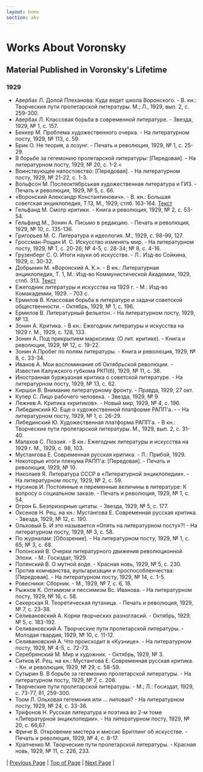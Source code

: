 ```yaml
---
layout: home
section: akv
---
```

# Works About Voronsky
## Material Published in Voronsky's Lifetime

### 1929
- Авербах Л. Долой Плеханова: Куда ведет школа Воронского. - В. кн.: Творческие пути пролетарской литературы. М.; Л., 1929, вып. 2, с. 259-300.
- Авербах Л. Классовая борьба в современной литературе. - Звезда, 1929, № 1, с. 157.
- Беккер М. Проблема художественного очерка. - На литературном посту, 1929, № 113, с. 59.
- Брик О. Не теория, а лозунг. - Печать и революция, 1929, № 1, с. 25-29.
- В борьбе за гегемонию пролетарской литературы: [Передовая]. - На литературном посту, 1929, № 20, с. 1-2.<
- Воинствующее напостовство: [Передовая]. - На литературном посту, 1929, № 21-22, с. 1-3.
- Вольфсон М. Послеоктябрськая художественная литература и ГИЗ. - Печать и революция, 1929, № 5, с. 66.
- «Воронский Александр Константинович». - В. кн.: Большая советская энциклопедия, Т.13, М., 1929, стлб. 163-164. [Текст](../Texts/VoronskyBSE29.pdf)
- Гельфанд М. Смотр критики. - Книга и революция, 1929, № 2, с. 53-54.
- Гельфанд М., Зонин А. Письмо в редакцию. - Печать и революция, 1929, № 10, с. 135-136.
- Григорьев М. С. Литература и идеология. М., 1929, с. 98-99, 127.
- Гроссман-Рощин И. С. Искусство изменять мир. - На литературном посту, 1929, № 1, с. 20-26; № 4-5, с. 28-34; № 8, с. 4-16.
- Грузенберг С. О. Итоги науки об искусстве. - Л.: Изд-во Сойкина, 1929, с. 30-32.
- Добрынин М. «Воронский А. К.». - В кн.: Литературная энциклопедия, Т. 1, М.: Изд-во Коммунистической Академии, 1929, стлб. 313. [Текст](../Texts/AKV_LitEnc1929.html)
- Ежегодник литературы и искусства на 1929 г. - М.: Изд-во Комакадемии, 1929. - 703 с.
- Ермилов В. Классовая борьба в литературе и задачи советской общественности. - Октябрь, 1929, № 1, с. 196.
- Ермилов В. Литературный фельетон. - На литературном посту, 1929, № 13.
- Зонин А. Критика. - В кн.: Ежегодник литературы и искусства на 1929 г. М., 1929, с. 128, 133.
- Зонин А. Под прикрытием марксизма: (О лит. критике). - Книга и революция, 1929, № 12, с. 19-22.
- Зонин А.Пробег по полям литературы. - Книга и революция, 1929, № 8, с. 33-34.
- Иванов А. Мои воспоминания об Октябрьской революции. - Известия Калужского губкома РКП(б), 1929, № 11, с. 38.
- Иностранная буржуазная критика о советской литературе. - На литературном посту, 1929, № 13, с. 62.
- Киршон В. Внимание литературному фронту. - Правда, 1929, 27 окт.
- Купер С. Лицо рабочего человека. - Звезда, 1929, № 9.
- Лежнев А. Критика «критиков». - Новый мир, 1929, № 4, с. 196.
- Либединский Ю. Еще о художественной платформе РАПП'а. - - На литературном посту, 1929, № 1, с. 26-29.
- Либединский Ю. Художественная платформа РАПП'а. - В кн.: Творческие пути пролетарской литературы. М., 1929, вып. 2, с. 31-40.
- Малахов С. Поэзия. - В кн.: Ежегодник литературы и искусства на 1929 г. М., 1929, с. 98, 103.
- Мустангова Е. Современная русская критика. - Л.: Прибой, 1929.
- Некоторые итоги пленума РАПП'а: [Передовая]. - Печать и революция, 1929, № 10.
- Николаев Я. Литература СССР в «Литературной энциклопедии». - На литературном посту, 1929, № 2, с. 59.
- Нусинов И. Постоянные и переменные величины в литературе: К вопросу о социальном заказе. - Печать и революция, 1929, № 1, с. 54.
- Огрон Б. Безпризорные цитаты. - Звезда, 1929, № 5, с. 177.
- Оксенов Н. Рец. на кн.: Мустангова Е. Современная русская критика. - Звезда, 1929, № 12, с. 190.
- Ольховый Б. И это называется «Опять на литературном посту»?! - На литературном посту, 1929, № 3, с. 58.
- По журналам: [Обозрение]. - На литературном посту, 1929, № 1, с. 65; № 3, с. 68.
- Полонский В. Очерки литературного движения революционной Эпохи. - М.: Госиздат, 1929.
- Полянский В. О мутной воде. - Красная новь, 1929, № 5, с. 230.
- Против комчванства, вульгаризации и проспособленчества: [Передовая]. - На литературном посту, 1929, № 14, с. 1-5.
- Ровесники: Сборник. - М., 1929, № 7, с. 6, 18.
- Рыжков К. Оптимизм и пессимизм Вс. Иванова. - На литературном посту, 1929, № 16, с. 58.
- Секерская Я. Теоретическая путаница. - Печать и революция, 1929, № 7, с. 23-38.
- Селивановский А. Корни творческих разногласий. - Октябрь, 1929, № 5, с. 183-192.
- Селивановский А. Творческие пути пролетарской литературы. - Молодая гвардия, 1929, № 10, с. 11-12.
- Селивановский А. Что происходит в «Кузнице». - На литературном посту, 1929, № 4-5, с. 72-73.
- Серебрянский М. Мир и художник. - Октябрь, 1929, № 3.
- Ситков И. Рец. на кн.: Мустангова Е. Современная русская критика. - Кн. и революция, 1929, № 29, с. 58-59.
- Сутырин В. В борьбе за гегемонию пролетарской литературы. - На литературном посту, 1929, № 7, с. 208.
- Творческие пути пролетарской литературы. - М.; Л.: Госиздат, 1929, с. 73-77, 81, 259-300.
- Тоом Л. Ольховая гегемония или ... липовая? - На литературном посту, 1929, № 24, с. 33-36.
- Трифонов Н. Русская литература и поэтика во 2-м томе «Литературной энциклопедии». - На литературном посту, 1929, № 20, с. 66,67.
- Фриче В. Откровение мистера и миссис Бритлинг об искусстве. - Печать и революция, 1929, № 4, с. 8-17.
- Храпченко М. Творческие пути пролетарской литературы. - Красная новь, 1929, № 11, с. 226, 233.

| [Previous Page](BiblioAbout1928.html) | [Top of Page](#) | [Next Page](BiblioAbout1930.html) |